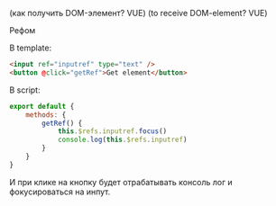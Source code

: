 (как получить DOM-элемент? VUE)
(to receive DOM-element? VUE) 

Рефом

В template:
```html
<input ref="inputref" type="text" />
<button @click="getRef">Get element</button>
```

В script:
```js
export default {
	methods: {
		getRef() {
			this.$refs.inputref.focus()
			console.log(this.$refs.inputref)
		}
	}
}
```

И при клике на кнопку будет отрабатывать консоль лог и фокусироваться на инпут.
